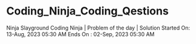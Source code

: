 # Coding_Ninja_Coding_Qestions
Ninja Slayground
Coding Ninja | Problem of the day | Solution
Started On: 13-Aug, 2023 05:30 AM
Ends On : 02-Sep, 2023 05:30 AM

